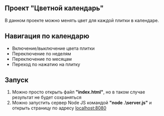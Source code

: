 ## Проект "Цветной календарь"

В данном проекте можно менять цвет для каждой плитки в календаре.

## Навигация по календарю
* Включение/выключение цвета плитки
* Переключение по неделям
* Переключение по месяцам
* Переход по нажатию на плитку

## Запуск
1. Можно просто открыть файл __"index.html"__, но в таком случае результат не будет сохраняться
2. Можно запустить сервер Node JS командой __"node .\server.js"__ и открыть страницу по адресу [localhost:8080](http://localhost:8080)